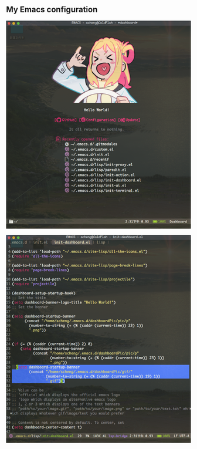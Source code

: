 ## My Emacs configuration

![dashboard](https://github.com/ShaoChenHeng/.emacs.d/blob/master/screenshot/1.png)

![code](https://github.com/ShaoChenHeng/.emacs.d/blob/master/screenshot/2.png)
